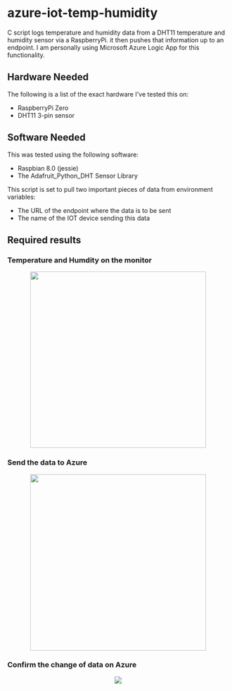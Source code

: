 # azure-iot-temp-humidity

C script logs temperature and humidity data from a DHT11 temperature and humidity sensor via a RaspberryPi. it then pushes that information up to an endpoint. I am personally using Microsoft Azure Logic App for this functionality.

## Hardware Needed
The following is a list of the exact hardware I've tested this on:
- RaspberryPi Zero
- DHT11 3-pin sensor

## Software Needed
This was tested using the following software:

- Raspbian 8.0 (jessie)
- The Adafruit_Python_DHT Sensor Library

This script is set to pull two important pieces of data from environment variables:

- The URL of the endpoint where the data is to be sent
- The name of the IOT device sending this data

## Required results

### Temperature and Humdity on the monitor
<p align="center"><img src="https://user-images.githubusercontent.com/34092568/50632863-9029b000-0f8c-11e9-82b6-d4e887c9243c.png" width="400"></p>

### Send the data to Azure
<p align="center"><img src="https://user-images.githubusercontent.com/34092568/50632864-9029b000-0f8c-11e9-9ebc-a7e962fb6ae5.png" width="400"></p>

### Confirm the change of data on Azure
<p align="center"><img src="https://user-images.githubusercontent.com/34092568/50632866-9029b000-0f8c-11e9-806e-e5c8e20f85d0.pngwidth="400"></p>
